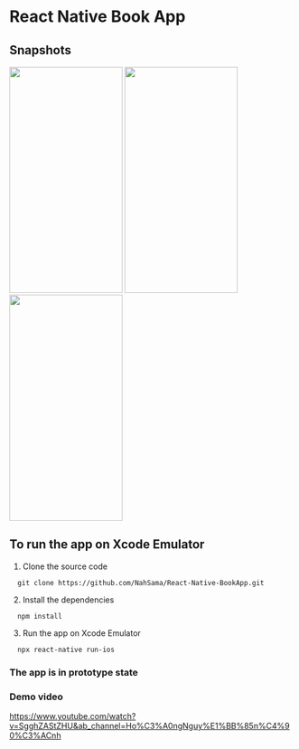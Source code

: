 # React Native Book App
## Snapshots
<p class="float-left"> 
<img src="https://user-images.githubusercontent.com/44388641/127769626-74b82c3a-616f-4962-82c5-780f0352cf45.png" width="200" height="400">
<img src="https://user-images.githubusercontent.com/44388641/127769710-e77e5be4-5b51-4cbb-be6c-177559dacf0d.png" width="200" height="400">
<img src="https://user-images.githubusercontent.com/44388641/127769540-38adf10d-a43b-48a9-8458-d4c4aa10da00.png" width="200" height="400">
</p>

## To run the app on Xcode Emulator 
1. Clone the source code
> 
      git clone https://github.com/NahSama/React-Native-BookApp.git
2. Install the dependencies
>
      npm install
3. Run the app on Xcode Emulator
>
      npx react-native run-ios
  
  
### The app is in prototype state
### Demo video
https://www.youtube.com/watch?v=SgghZAStZHU&ab_channel=Ho%C3%A0ngNguy%E1%BB%85n%C4%90%C3%ACnh

